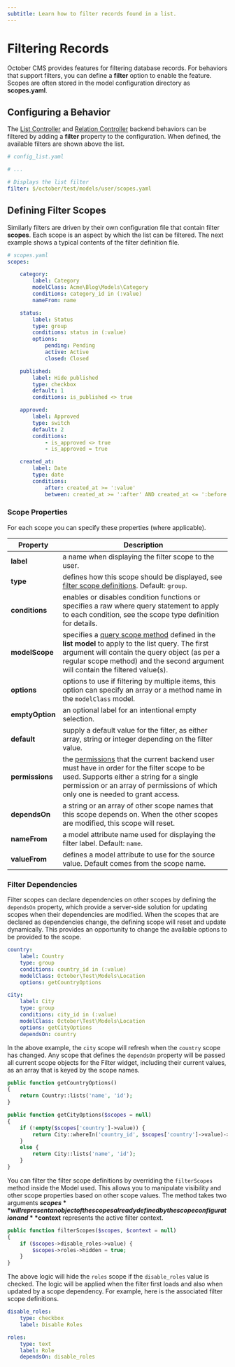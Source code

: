 ```yaml
---
subtitle: Learn how to filter records found in a list.
---
```

# Filtering Records

October CMS provides features for filtering database records. For behaviors that support filters, you can define a **filter** option to enable the feature. Scopes are often stored in the model configuration directory as **scopes.yaml**.

## Configuring a Behavior

The [List Controller](./list-controller.md) and [Relation Controller](../forms/form-controller.md) backend behaviors can be filtered by adding a **filter** property to the configuration. When defined, the available filters are shown above the list.

```yaml
# config_list.yaml

# ...

# Displays the list filter
filter: $/october/test/models/user/scopes.yaml
```

## Defining Filter Scopes

Similarly filters are driven by their own configuration file that contain filter **scopes**. Each scope is an aspect by which the list can be filtered. The next example shows a typical contents of the filter definition file.

```yaml
# scopes.yaml
scopes:

    category:
        label: Category
        modelClass: Acme\Blog\Models\Category
        conditions: category_id in (:value)
        nameFrom: name

    status:
        label: Status
        type: group
        conditions: status in (:value)
        options:
            pending: Pending
            active: Active
            closed: Closed

    published:
        label: Hide published
        type: checkbox
        default: 1
        conditions: is_published <> true

    approved:
        label: Approved
        type: switch
        default: 2
        conditions:
            - is_approved <> true
            - is_approved = true

    created_at:
        label: Date
        type: date
        conditions:
            after: created_at >= ':value'
            between: created_at >= ':after' AND created_at <= ':before'
```

### Scope Properties

For each scope you can specify these properties (where applicable).

Property | Description
------------- | -------------
**label** | a name when displaying the filter scope to the user.
**type** | defines how this scope should be displayed, see [filter scope definitions](../../element/filter-scopes.md). Default: `group`.
**conditions** | enables or disables condition functions or specifies a raw where query statement to apply to each condition, see the scope type definition for details.
**modelScope** | specifies a [query scope method](../database/model.md) defined in the **list model** to apply to the list query. The first argument will contain the query object (as per a regular scope method) and the second argument will contain the filtered value(s).
**options** | options to use if filtering by multiple items, this option can specify an array or a method name in the `modelClass` model.
**emptyOption** | an optional label for an intentional empty selection.
**default** | supply a default value for the filter, as either array, string or integer depending on the filter value.
**permissions** | the [permissions](../backend/permissions.md) that the current backend user must have in order for the filter scope to be used. Supports either a string for a single permission or an array of permissions of which only one is needed to grant access.
**dependsOn** | a string or an array of other scope names that this scope depends on. When the other scopes are modified, this scope will reset.
**nameFrom** | a model attribute name used for displaying the filter label. Default: `name`.
**valueFrom** | defines a model attribute to use for the source value. Default comes from the scope name.

### Filter Dependencies

Filter scopes can declare dependencies on other scopes by defining the `dependsOn` property, which provide a server-side solution for updating scopes when their dependencies are modified. When the scopes that are declared as dependencies change, the defining scope will reset and update dynamically. This provides an opportunity to change the available options to be provided to the scope.

```yaml
country:
    label: Country
    type: group
    conditions: country_id in (:value)
    modelClass: October\Test\Models\Location
    options: getCountryOptions

city:
    label: City
    type: group
    conditions: city_id in (:value)
    modelClass: October\Test\Models\Location
    options: getCityOptions
    dependsOn: country
```

In the above example, the `city` scope will refresh when the `country` scope has changed. Any scope that defines the `dependsOn` property will be passed all current scope objects for the Filter widget, including their current values, as an array that is keyed by the scope names.

```php
public function getCountryOptions()
{
    return Country::lists('name', 'id');
}

public function getCityOptions($scopes = null)
{
    if (!empty($scopes['country']->value)) {
        return City::whereIn('country_id', $scopes['country']->value)->lists('name', 'id');
    }
    else {
        return City::lists('name', 'id');
    }
}
```

You can filter the filter scope definitions by overriding the `filterScopes` method inside the Model used. This allows you to manipulate visibility and other scope properties based on other scope values. The method takes two arguments **$scopes** will represent an object of the scopes already defined by the scope configuration and **$context** represents the active filter context.

```php
public function filterScopes($scopes, $context = null)
{
    if ($scopes->disable_roles->value) {
        $scopes->roles->hidden = true;
    }
}
```

The above logic will hide the `roles` scope if the `disable_roles` value is checked. The logic will be applied when the filter first loads and also when updated by a scope dependency. For example, here is the associated filter scope definitions.

```yaml
disable_roles:
    type: checkbox
    label: Disable Roles

roles:
    type: text
    label: Role
    dependsOn: disable_roles
```
